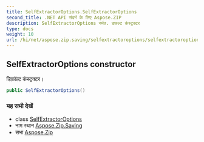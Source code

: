 ```yaml
---
title: SelfExtractorOptions.SelfExtractorOptions
second_title: .NET API संदर्भ के लिए Aspose.ZIP
description: SelfExtractorOptions नर्मत. डफ़ल्ट कंस्ट्रक्टर
type: docs
weight: 10
url: /hi/net/aspose.zip.saving/selfextractoroptions/selfextractoroptions/
---
```

## SelfExtractorOptions constructor

डिफ़ॉल्ट कंस्ट्रक्टर।

```csharp
public SelfExtractorOptions()
```

### यह सभी देखें

* class [SelfExtractorOptions](../)
* नाम स्थान [Aspose.Zip.Saving](../../selfextractoroptions/)
* सभा [Aspose.Zip](../../../)


